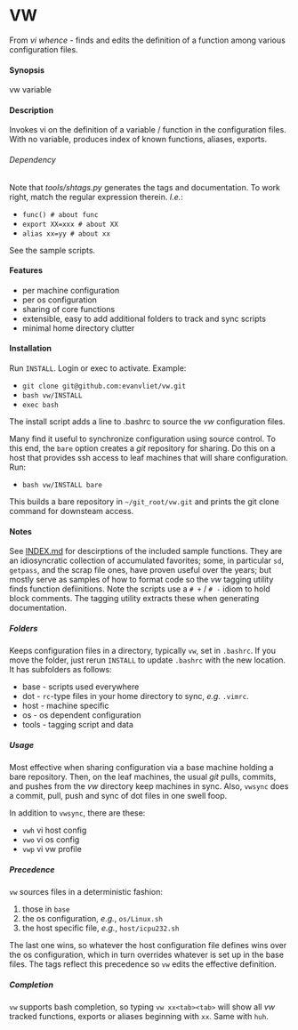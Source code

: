 VW
==

From *vi whence* - finds and edits the definition of a function among
various configuration files.

#### Synopsis
vw variable

#### Description
Invokes vi on the definition of a variable / function in the
configuration files.  With no variable, produces index of known
functions, aliases, exports.

###### Dependency
Note that *tools/shtags.py* generates the tags and documentation.  To
work right, match the regular expression therein.  *I.e.*:
+ `func() # about func`
+ `export XX=xxx # about XX`
+ `alias xx=yy # about xx`

See the sample scripts.

#### Features
+ per machine configuration
+ per os configuration
+ sharing of core functions
+ extensible, easy to add additional folders to track and sync scripts
+ minimal home directory clutter

#### Installation
Run `INSTALL`.  Login or exec to activate.  Example:

+ `git clone git@github.com:evanvliet/vw.git`
+ `bash vw/INSTALL`
+ `exec bash`

The install script adds a line to .bashrc to source the *vw*
configuration files.

Many find it useful to synchronize configuration using source
control.  To this end, the `bare` option creates a *git* repository
for sharing.  Do this on a host that provides ssh access to leaf
machines that will share configuration.  Run: 

+ `bash vw/INSTALL bare`

This builds a bare repository in `~/git_root/vw.git` and prints the
git clone command for downsteam access.

#### Notes
See [INDEX.md](../master/INDEX.md) for descirptions of the included
sample functions.  They are an idiosyncratic collection of accumulated
favorites; some, in particular `sd`, `getpass`, and the scrap file
ones, have proven useful over the years; but mostly serve as samples
of how to format code so the *vw* tagging utility finds function
defiinitions.  Note the scripts use a `# +` / `# -` idiom to hold
block comments.  The tagging utility extracts these when generating
documentation.

##### Folders
Keeps configuration files in a directory, typically `vw`, set in
`.bashrc`.  If you move the folder, just rerun `INSTALL` to update
`.bashrc` with the new location.  It has subfolders as follows:
+ base - scripts used everywhere
+ dot - `rc`-type files in your home directory to sync, *e.g.* `.vimrc`.
+ host - machine specific
+ os - os dependent configuration
+ tools - tagging script and data

##### Usage
Most effective when sharing configuration via a base machine holding a
bare repository.  Then, on the leaf machines, the usual *git* pulls,
commits, and pushes from the *vw* directory keep machines in sync.
Also, `vwsync` does a commit, pull, push and sync of dot files in
one swell foop.

In addition to `vwsync`, there are these:
+ `vwh` vi host config
+ `vwo` vi os config
+ `vwp` vi vw profile

##### Precedence
`vw` sources files in a deterministic fashion:
1. those in `base`
2. the os configuration, *e.g.*, `os/Linux.sh`
3. the host specific file, *e.g.*, `host/icpu232.sh`

The last one wins, so whatever the host configuration file defines
wins over the os configuration, which in turn overrides whatever is
set up in the base files.  The tags reflect this precedence so `vw`
edits the effective definition.

##### Completion
`vw` supports bash completion, so typing `vw xx<tab><tab>` will show
all *vw* tracked functions, exports or aliases beginning with `xx`.
Same with `huh`.
